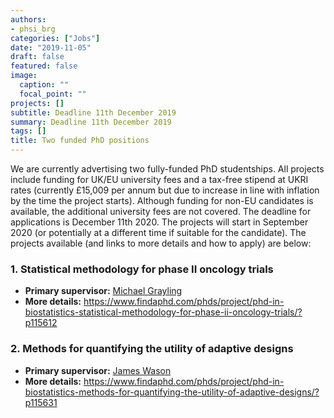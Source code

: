 ```yaml
---
authors:
- phsi_brg
categories: ["Jobs"]
date: "2019-11-05"
draft: false
featured: false
image:
  caption: ""
  focal_point: ""
projects: []
subtitle: Deadline 11th December 2019
summary: Deadline 11th December 2019
tags: []
title: Two funded PhD positions
---
```


We are currently advertising two fully-funded PhD studentships.
All projects include funding for UK/EU university fees and a tax-free stipend at UKRI rates (currently £15,009 per annum but due to increase in line with inflation by the time the project starts).
Although funding for non-EU candidates is available, the additional university fees are not covered.
The deadline for applications is December 11th 2020.
The projects will start in September 2020 (or potentially at a different time if suitable for the candidate).
The projects available (and links to more details and how to apply) are below:

### 1. Statistical methodology for phase II oncology trials

- __Primary supervisor:__ [Michael Grayling](/people/michael_grayling/)
- __More details:__ https://www.findaphd.com/phds/project/phd-in-biostatistics-statistical-methodology-for-phase-ii-oncology-trials/?p115612

### 2. Methods for quantifying the utility of adaptive designs

- __Primary supervisor:__ [James Wason](/people/james_wason/)
- __More details:__ https://www.findaphd.com/phds/project/phd-in-biostatistics-methods-for-quantifying-the-utility-of-adaptive-designs/?p115631

